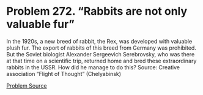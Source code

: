 # Problem 272. “Rabbits are not only valuable fur”

In the 1920s, a new breed of rabbit, the Rex, was developed with valuable plush fur. The export of rabbits of this breed from Germany was prohibited. But the Soviet biologist Alexander Sergeevich Serebrovsky, who was there at that time on a scientific trip, returned home and bred these extraordinary rabbits in the USSR. How did he manage to do this? Source: Creative association “Flight of Thought” (Chelyabinsk)

[Problem Source](https://www.trizland.ru/tasks/5126/)